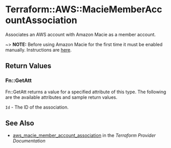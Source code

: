 # Terraform::AWS::MacieMemberAccountAssociation

Associates an AWS account with Amazon Macie as a member account.

~> **NOTE:** Before using Amazon Macie for the first time it must be enabled manually. Instructions are [here](https://docs.aws.amazon.com/macie/latest/userguide/macie-setting-up.html#macie-setting-up-enable).

## Return Values

### Fn::GetAtt

Fn::GetAtt returns a value for a specified attribute of this type. The following are the available attributes and sample return values.

`Id` - The ID of the association.

## See Also

* [aws_macie_member_account_association](https://www.terraform.io/docs/providers/aws/r/macie_member_account_association.html) in the _Terraform Provider Documentation_